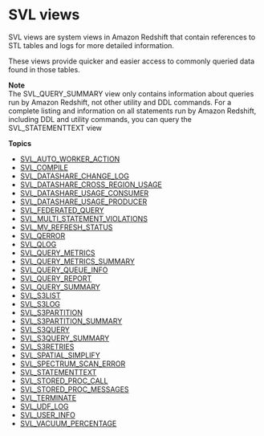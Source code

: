 # SVL views<a name="svl_views"></a>

SVL views are system views in Amazon Redshift that contain references to STL tables and logs for more detailed information\.

These views provide quicker and easier access to commonly queried data found in those tables\.

**Note**  
The SVL\_QUERY\_SUMMARY view only contains information about queries run by Amazon Redshift, not other utility and DDL commands\. For a complete listing and information on all statements run by Amazon Redshift, including DDL and utility commands, you can query the SVL\_STATEMENTTEXT view

**Topics**
+ [SVL\_AUTO\_WORKER\_ACTION](r_SVL_AUTO_WORKER_ACTION.md)
+ [SVL\_COMPILE](r_SVL_COMPILE.md)
+ [SVL\_DATASHARE\_CHANGE\_LOG](r_SVL_DATASHARE_CHANGE_LOG.md)
+ [SVL\_DATASHARE\_CROSS\_REGION\_USAGE](r_SVL_DATASHARE_CROSS_REGION_USAGE.md)
+ [SVL\_DATASHARE\_USAGE\_CONSUMER](r_SVL_DATASHARE_USAGE_CONSUMER.md)
+ [SVL\_DATASHARE\_USAGE\_PRODUCER](r_SVL_DATASHARE_USAGE_PRODUCER.md)
+ [SVL\_FEDERATED\_QUERY](r_SVL_FEDERATED_QUERY.md)
+ [SVL\_MULTI\_STATEMENT\_VIOLATIONS](r_SVL_MULTI_STATEMENT_VIOLATIONS.md)
+ [SVL\_MV\_REFRESH\_STATUS](r_SVL_MV_REFRESH_STATUS.md)
+ [SVL\_QERROR](r_SVL_QERROR.md)
+ [SVL\_QLOG](r_SVL_QLOG.md)
+ [SVL\_QUERY\_METRICS](r_SVL_QUERY_METRICS.md)
+ [SVL\_QUERY\_METRICS\_SUMMARY](r_SVL_QUERY_METRICS_SUMMARY.md)
+ [SVL\_QUERY\_QUEUE\_INFO](r_SVL_QUERY_QUEUE_INFO.md)
+ [SVL\_QUERY\_REPORT](r_SVL_QUERY_REPORT.md)
+ [SVL\_QUERY\_SUMMARY](r_SVL_QUERY_SUMMARY.md)
+ [SVL\_S3LIST](r_SVL_S3LIST.md)
+ [SVL\_S3LOG](r_SVL_S3LOG.md)
+ [SVL\_S3PARTITION](r_SVL_S3PARTITION.md)
+ [SVL\_S3PARTITION\_SUMMARY](r_SVL_S3PARTITION_SUMMARY.md)
+ [SVL\_S3QUERY](r_SVL_S3QUERY.md)
+ [SVL\_S3QUERY\_SUMMARY](r_SVL_S3QUERY_SUMMARY.md)
+ [SVL\_S3RETRIES](r_SVL_S3RETRIES.md)
+ [SVL\_SPATIAL\_SIMPLIFY](r_SVL_SPATIAL_SIMPLIFY.md)
+ [SVL\_SPECTRUM\_SCAN\_ERROR](r_SVL_SPECTRUM_SCAN_ERROR.md)
+ [SVL\_STATEMENTTEXT](r_SVL_STATEMENTTEXT.md)
+ [SVL\_STORED\_PROC\_CALL](r_SVL_STORED_PROC_CALL.md)
+ [SVL\_STORED\_PROC\_MESSAGES](r_SVL_STORED_PROC_MESSAGES.md)
+ [SVL\_TERMINATE](r_SVL_TERMINATE.md)
+ [SVL\_UDF\_LOG](r_SVL_UDF_LOG.md)
+ [SVL\_USER\_INFO](r_SVL_USER_INFO.md)
+ [SVL\_VACUUM\_PERCENTAGE](r_SVL_VACUUM_PERCENTAGE.md)